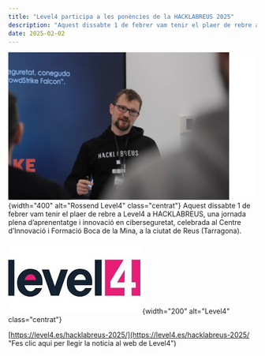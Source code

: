 ```yaml
---
title: "Level4 participa a les ponències de la HACKLABREUS 2025"
description: "Aquest dissabte 1 de febrer vam tenir el plaer de rebre a Level4 a Hacklab Reus, una jornada plena d’aprenentatge i innovació en ciberseguretat, celebrada al Centre d’Innovació i Formació Boca de la Mina, a la ciutat de Reus (Tarragona)."
date: 2025-02-02
---
```


![Rossend Level4](rossend.jpg)
{width="400" alt="Rossend Level4" class="centrat"}
Aquest dissabte 1 de febrer vam tenir el plaer de rebre a Level4 a HACKLABREUS, una jornada plena d’aprenentatge i innovació en ciberseguretat, celebrada al Centre d’Innovació i Formació Boca de la Mina, a la ciutat de Reus (Tarragona).  

![Level4](level4.jpg)
{width="200" alt="Level4" class="centrat"}

[https://level4.es/hacklabreus-2025/](https://level4.es/hacklabreus-2025/ "Fes clic aqui per llegir la noticia al web de Level4")
